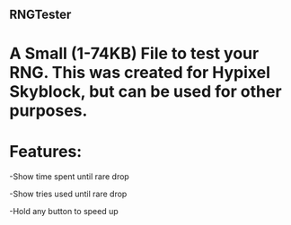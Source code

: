 ## RNGTester

# A Small (1-74KB) File to test your RNG.  This was created for Hypixel Skyblock, but can be used for other purposes.


# Features:
-Show time spent until rare drop

-Show tries used until rare drop

-Hold any button to speed up
